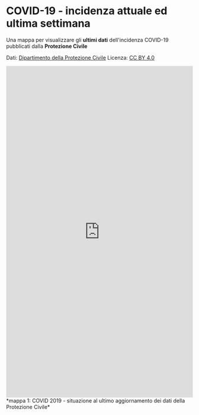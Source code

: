 # COVID-19 - incidenza attuale ed ultima settimana

Una mappa per visualizzare gli **ultimi dati** dell'incidenza COVID-19 pubblicati dalla **Protezione Civile**

Dati: <a href='https://github.com/pcm-dpc/COVID-19' target='_blank'>Dipartimento della Protezione Civile</a> Licenza: <a href='https://creativecommons.org/licenses/by/4.0/deed.de' target='_blank'>CC BY 4.0</a>  

<iframe width="100%" height="896" frameborder="0" margin="0"
  src="https://observablehq.com/embed/54fa7a52a51d5c1c?cells=map"></iframe>
*mappa 1: COVID 2019 - situazione al ultimo aggiornamento dei dati della Protezione Civile* 

